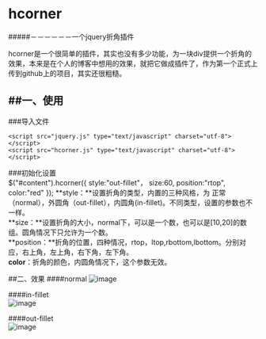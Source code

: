 # hcorner
#####－－－－－－一个jquery折角插件　　

hcorner是一个很简单的插件，其实也没有多少功能，为一块div提供一个折角的效果，本来是在个人的博客中想用的效果，就把它做成插件了，作为第一个正式上传到github上的项目，其实还很粗糙。  

##一、使用
---
###导入文件 
  
	<script src="jquery.js" type="text/javascript" charset="utf-8"></script>
	<script src="hcorner.js" type="text/javascript" charset="utf-8"></script>
###初始化设置  
	$("#content").hcorner({
        style:"out-fillet"，
		size:60,
		position:"rtop",
        color:"red"
	});
**style：**设置折角的类型，内置的三种风格，为 正常（normal），外圆角（out-fillet），内圆角(in-fillet)。不同类型，设置的参数也不一样。  
**size：**设置折角的大小，normal下，可以是一个数，也可以是[10,20]的数组。圆角情况下只允许为一个数。  
**position：**折角的位置，四种情况，rtop，ltop,rbottom,lbottom。分别对应，右上角，左上角，右下角，左下角。  
**color**：折角的颜色，内圆角情况下，这个参数无效。  

##二、效果
####normal
![image](https://github.com/hezhengjie/hcorner/raw/master/img/normal.jpg)  



####in-fillet  
![image](https://github.com/hezhengjie/hcorner/raw/master/img/in-fillet.jpg)  

####out-fillet  
![image](https://github.com/hezhengjie/hcorner/raw/master/img/out-fillet.jpg)